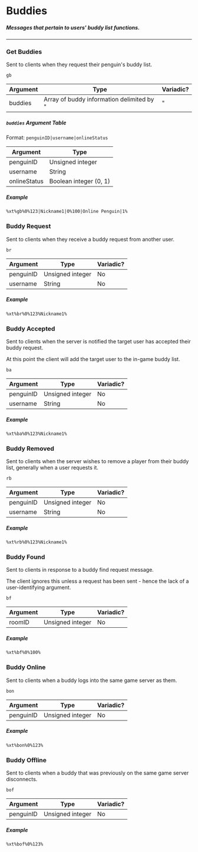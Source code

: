 # Buddies
##### Messages that pertain to users' buddy list functions.
---
### Get Buddies
Sent to clients when they request their penguin's buddy list.

`gb`

|Argument|Type|Variadic?|
|---|---|---|
|buddies|Array of buddy information delimited by "|"|Yes|

##### `buddies` Argument Table
Format: `penguinID|username|onlineStatus`

|Argument|Type|
|---|---|
|penguinID|Unsigned integer|
|username|String|
|onlineStatus|Boolean integer (0, 1)|

##### Example
`%xt%gb%0%123|Nickname1|0%100|Online Penguin|1%`

### Buddy Request
Sent to clients when they receive a buddy request from another user.

`br`

|Argument|Type|Variadic?|
|---|---|---|
|penguinID|Unsigned integer|No|
|username|String|No|

##### Example
`%xt%br%0%123%Nickname1%`

### Buddy Accepted
Sent to clients when the server is notified the target user has accepted their buddy request.

At this point the client will add the target user to the in-game buddy list.

`ba`

|Argument|Type|Variadic?|
|---|---|---|
|penguinID|Unsigned integer|No|
|username|String|No|

##### Example
`%xt%ba%0%123%Nickname1%`

### Buddy Removed
Sent to clients when the server wishes to remove a player from their buddy list, generally when a user requests it.

`rb`

|Argument|Type|Variadic?|
|---|---|---|
|penguinID|Unsigned integer|No|
|username|String|No|

##### Example
`%xt%rb%0%123%Nickname1%`

### Buddy Found
Sent to clients in response to a buddy find request message.

The client ignores this unless a request has been sent - hence the lack of a user-identifying argument.

`bf`

|Argument|Type|Variadic?|
|---|---|---|
|roomID|Unsigned integer|No|

##### Example
`%xt%bf%0%100%`

### Buddy Online
Sent to clients when a buddy logs into the same game server as them.

`bon`

|Argument|Type|Variadic?|
|---|---|---|
|penguinID|Unsigned integer|No|

##### Example
`%xt%bon%0%123%`

### Buddy Offline
Sent to clients when a buddy that was previously on the same game server disconnects.

`bof`

|Argument|Type|Variadic?|
|---|---|---|
|penguinID|Unsigned integer|No|

##### Example
`%xt%bof%0%123%`
